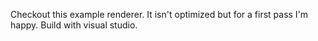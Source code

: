 Checkout this example renderer. It isn't optimized but for a first pass I'm happy.
Build with visual studio.
